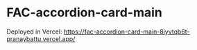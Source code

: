 # FAC-accordion-card-main

Deployed in Vercel: https://fac-accordion-card-main-8iyvtqb6t-pranaybattu.vercel.app/

